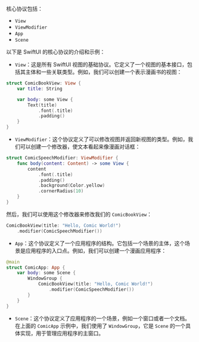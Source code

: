 
核心协议包括：

- `View`
- `ViewModifier`
- `App`
- `Scene`

以下是 SwiftUI 的核心协议的介绍和示例：

- `View`：这是所有 SwiftUI 视图的基础协议。它定义了一个视图的基本接口，包括其主体和一些关联类型。例如，我们可以创建一个表示漫画书的视图：

```swift
struct ComicBookView: View {
    var title: String

    var body: some View {
        Text(title)
            .font(.title)
            .padding()
    }
}
```

- `ViewModifier`：这个协议定义了可以修改视图并返回新视图的类型。例如，我们可以创建一个修改器，使文本看起来像漫画对话框：

```swift
struct ComicSpeechModifier: ViewModifier {
    func body(content: Content) -> some View {
        content
            .font(.title)
            .padding()
            .background(Color.yellow)
            .cornerRadius(10)
    }
}
```

然后，我们可以使用这个修改器来修改我们的 `ComicBookView`：

```swift
ComicBookView(title: "Hello, Comic World!")
    .modifier(ComicSpeechModifier())
```

- `App`：这个协议定义了一个应用程序的结构。它包括一个场景的主体，这个场景是应用程序的入口点。例如，我们可以创建一个漫画应用程序：

```swift
@main
struct ComicApp: App {
    var body: some Scene {
        WindowGroup {
            ComicBookView(title: "Hello, Comic World!")
                .modifier(ComicSpeechModifier())
        }
    }
}
```

- `Scene`：这个协议定义了应用程序的一个场景，例如一个窗口或者一个文档。在上面的 `ComicApp` 示例中，我们使用了 `WindowGroup`，它是 `Scene` 的一个具体实现，用于管理应用程序的主窗口。
